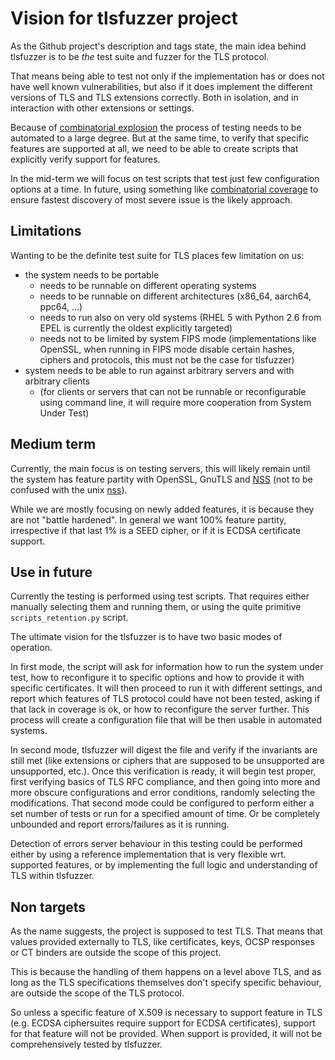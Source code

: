 # Vision for tlsfuzzer project

As the Github project's description and tags state, the main idea behind
tlsfuzzer is to be _the_ test suite and fuzzer for the TLS protocol.

That means being able to test not only if the implementation has or does not
have well known vulnerabilities, but also if it does implement the different
versions of TLS and TLS extensions correctly.
Both in isolation, and in interaction with other extensions or settings.

Because of
[combinatorial explosion](https://en.wikipedia.org/wiki/Combinatorial_explosion#Computing)
the process of testing needs to be automated to a large degree.
But at the same time, to verify that specific features are supported at all,
we need to be able to create scripts that explicitly verify support
for features.

In the mid-term we will focus on test scripts that test just few configuration
options at a time.
In future, using something like
[combinatorial coverage](https://csrc.nist.gov/Projects/Automated-Combinatorial-Testing-for-Software/Combinatorial-Coverage)
to ensure fastest discovery of most severe issue is the likely approach.

## Limitations

Wanting to be the definite test suite for TLS places few limitation on us:

* the system needs to be portable
  * needs to be runnable on different operating systems
  * needs to be runnable on different architectures (x86_64, aarch64, ppc64,
    …)
  * needs to run also on very old systems (RHEL 5 with Python 2.6 from EPEL is
    currently the oldest explicitly targeted)
  * needs not to be limited by system FIPS mode
    (implementations like OpenSSL, when running in FIPS mode disable certain
    hashes, ciphers and protocols, this must not be the case for tlsfuzzer)
* system needs to be able to run against arbitrary servers and with arbitrary
  clients
  * (for clients or servers that can not be runnable or reconfigurable using
    command line, it will require more cooperation from System Under Test)

## Medium term

Currently, the main focus is on testing servers, this will likely remain
until the system has feature partity with OpenSSL, GnuTLS and
[NSS](https://developer.mozilla.org/en-US/docs/Mozilla/Projects/NSS) (not to be
confused with the unix
[nss](https://en.wikipedia.org/wiki/Name_Service_Switch)).

While we are mostly focusing on newly added features, it is because they are
not "battle hardened".
In general we want 100% feature partity, irrespective if that last 1% is
a SEED cipher, or if it is ECDSA certificate support.

## Use in future

Currently the testing is performed using test scripts.
That requires either manually selecting them and running them, or using the
quite primitive `scripts_retention.py` script.

The ultimate vision for the tlsfuzzer is to have two basic modes of operation.

In first mode, the script will ask for information how to run the system under
test, how to reconfigure it to specific options and how to provide it with
specific certificates.
It will then proceed to run it with different settings, and report which
features of TLS protocol could have not been tested, asking if that lack in
coverage is ok, or how to reconfigure the server further.
This process will create a configuration file that will be then usable in
automated systems.

In second mode, tlsfuzzer will digest the file and verify if the invariants
are still met (like extensions or ciphers that are supposed to be unsupported
are unsupported, etc.).
Once this verification is ready, it will begin test proper, first verifying
basics of TLS RFC compliance, and then going into more and more obscure
configurations and error conditions, randomly selecting the modifications.
That second mode could be configured to perform either a set number of tests
or run for a specified amount of time.
Or be completely unbounded and report errors/failures as it is running.

Detection of errors server behaviour in this testing could be performed either
by using a reference implementation that is very flexible wrt. supported
features, or by implementing the full logic and understanding of TLS within
tlsfuzzer.

## Non targets

As the name suggests, the project is supposed to test TLS.
That means that values provided externally to TLS, like certificates, keys,
OCSP responses or CT binders are outside the scope of this project.

This is because the handling of them happens on a level above TLS, and
as long as the TLS specifications themselves don't specify specific behaviour,
are outside the scope of the TLS protocol.

So unless a specific feature of X.509 is necessary to support feature
in TLS (e.g. ECDSA ciphersuites require support for ECDSA certificates),
support for that feature will not be provided.
When support is provided, it will not be comprehensively tested by tlsfuzzer.
